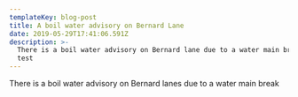 ```yaml
---
templateKey: blog-post
title: A boil water advisory on Bernard Lane
date: 2019-05-29T17:41:06.591Z
description: >-
  There is a boil water advisory on Bernard lane due to a water main break Test
  test
---
```

There is a boil water advisory on Bernard lanes due to a water main break
